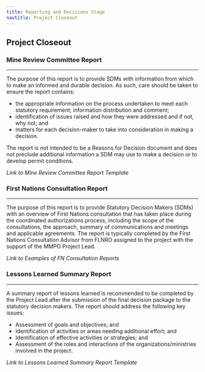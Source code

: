 ```yaml
---
title: Reporting and Decisions Stage
navtitle: Project Closeout
---
```

## Project Closeout

### Mine Review Committee Report
---

The purpose of this report is to provide SDMs with information from which to make an informed and durable decision. As such, care should be taken to ensure the report contains:

- the appropriate information on the process undertaken to meet each statutory requirement; information distribution and comment;
- identification of issues raised and how they were addressed and if not, why not; and
- matters for each decision-maker to take into consideration in making a decision.

The report is not intended to be a Reasons for Decision document and does not preclude additional information a SDM may use to make a decision or to develop permit conditions.

_Link to Mine Review Committee Report Template_

### First Nations Consultation Report
---

The purpose of this report is to provide Statutory Decision Makers (SDMs) with an overview of First Nations consultation that has taken place during the coordinated authorizations process, including the scope of the consultations, the approach, summary of communications and meetings and applicable agreements. The report is typically completed by the First Nations Consultation Advisor from FLNRO assigned to the project with the support of the MMPO Project Lead.

_Link to Examples of FN Consultation Reports_

### Lessons Learned Summary Report
---

A summary report of lessons learned is recommended to be completed by the Project Lead after the submission of the final decision package to the statutory decision makers. The report should address the following key issues:

- Assessment of goals and objectives; and
- Identification of activities or areas needing additional effort; and
- Identification of effective activities or strategies; and
- Assessment of the roles and interactions of the organizations/ministries involved in the project.

_Link to Lessons Learned Summary Report Template_

